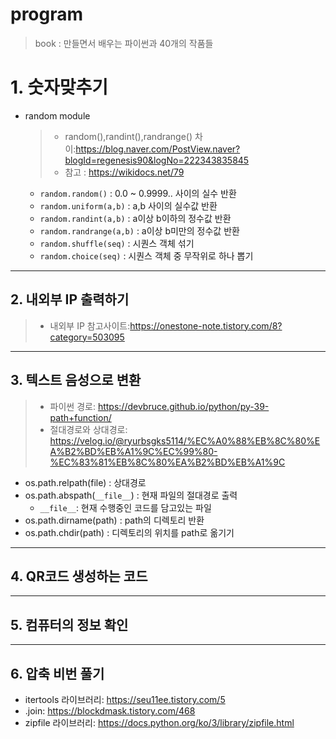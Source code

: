 # program

> book : 만들면서 배우는 파이썬과 40개의 작품들

# 1. 숫자맞추기

* random module

  > * random(),randint(),randrange() 차이:https://blog.naver.com/PostView.naver?blogId=regenesis90&logNo=222343835845
  > * 참고 : https://wikidocs.net/79
  >
  
  * `random.random()` : 0.0 ~ 0.9999.. 사이의 실수 반환
  * `random.uniform(a,b)` : a,b 사이의 실수값 반환
  * `random.randint(a,b)` : a이상 b이하의 정수값 반환
  * `random.randrange(a,b)` : a이상 b미만의 정수값 반환
  * `random.shuffle(seq)` : 시퀀스 객체 섞기
  * `random.choice(seq)` : 시퀀스 객체 중 무작위로 하나 뽑기

---

## 2. 내외부 IP 출력하기

> * 내외부 IP 참고사이트:https://onestone-note.tistory.com/8?category=503095

---

## 3. 텍스트 음성으로 변환

> * 파이썬 경로: https://devbruce.github.io/python/py-39-path+function/
> * 절대경로와 상대경로: https://velog.io/@ryurbsgks5114/%EC%A0%88%EB%8C%80%EA%B2%BD%EB%A1%9C%EC%99%80-%EC%83%81%EB%8C%80%EA%B2%BD%EB%A1%9C

* os.path.relpath(file) : 상대경로
* os.path.abspath(`__file__`) : 현재 파일의 절대경로 출력
  * `__file__`: 현재 수행중인 코드를 담고있는 파일
* os.path.dirname(path) : path의 디렉토리 반환
* os.path.chdir(path) : 디렉토리의 위치를 path로 옮기기

---

## 4. QR코드 생성하는 코드

---

## 5. 컴퓨터의 정보 확인

---

## 6. 압축 비번 풀기

* itertools 라이브러리: https://seu11ee.tistory.com/5
* .join: https://blockdmask.tistory.com/468
* zipfile 라이브러리: https://docs.python.org/ko/3/library/zipfile.html
